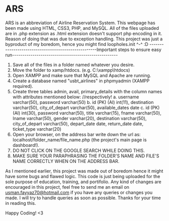 # ARS
ARS is an abbreviation of Airline Reservation System. This webpage has been made using HTML, CSS3, PHP, and MySQL. All of the files uploaded are in .php extension as 
.html extension doesn't support php encoding in it. Reason of doing that was due to exception handling. This project was just a byproduct of my boredom, hence you might find
loopholes.init ^-^ :D
----------------------------------------------------Important steps to ensure easy run----------------------------------------------------
1. Save all of the files in a folder named whatever you desire.
2. Move the folder to xamp/htdocs. (e.g. C:\xampp\htdocs)
3. Open XAMPP and make sure that MySQL and Apache are running.
4. Create a database named "usbt_airlines" in phpmyadmin (XAMPP required).
5. Create three tables admin, avail, primary_details with the column names with attributes mentioned below: //respectively!
    a. username varchar(50), password varchar(50)
    b. id (PK) (AI) int(11), destination varchar(50), city_of_depart varchar(50), available_dates date
    c. id (PK) (AI) int(30), password varchar(50), title varchar(15), fname varchar(50), lname varchar(50), gender varchar(20), destination varchar(50), city_of_depart varchar(50),
       depart_date date, return_date date, ticket_type varchar(20)
6. Open your browser, on the address bar write down the url as: localhost/folder_name/file_name.php (the project's main page is dashboard!).
7. DO NOT CLICK ON THE GOOGLE SEARCH WHILE DOING THIS.
8. MAKE SURE YOUR PARAPHRASING THE FOLDER'S NAME AND FILE'S NAME CORRECTLY WHEN ON THE ADDRESS BAR.

As I mentioned earlier, this project was made out of boredom hence it might have some bugs and flawed logic. This code is just being uploaded for the sole purpose of education,
training, and portifolio. Any kind of changes are encouraged in this project, feel free to send me an email on usman.fayyaz70@hotmail.com if you have any queries or changes you 
made. I will try to handle queries as soon as possible. Thanks for your time in reading this.

Happy Coding! <3
    


